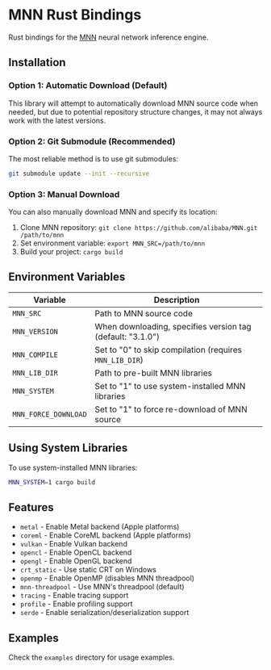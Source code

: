 # MNN Rust Bindings

Rust bindings for the [MNN](https://github.com/alibaba/MNN) neural network inference engine.

## Installation

### Option 1: Automatic Download (Default)

This library will attempt to automatically download MNN source code when needed, but due to potential repository structure changes, it may not always work with the latest versions.

### Option 2: Git Submodule (Recommended)

The most reliable method is to use git submodules:

```bash
git submodule update --init --recursive
```

### Option 3: Manual Download

You can also manually download MNN and specify its location:

1. Clone MNN repository: `git clone https://github.com/alibaba/MNN.git /path/to/mnn`
2. Set environment variable: `export MNN_SRC=/path/to/mnn`
3. Build your project: `cargo build`


## Environment Variables

| Variable | Description |
|----------|-------------|
| `MNN_SRC` | Path to MNN source code |
| `MNN_VERSION` | When downloading, specifies version tag (default: "3.1.0") |
| `MNN_COMPILE` | Set to "0" to skip compilation (requires `MNN_LIB_DIR`) |
| `MNN_LIB_DIR` | Path to pre-built MNN libraries |
| `MNN_SYSTEM` | Set to "1" to use system-installed MNN libraries |
| `MNN_FORCE_DOWNLOAD` | Set to "1" to force re-download of MNN source |

## Using System Libraries

To use system-installed MNN libraries:
```bash
MNN_SYSTEM=1 cargo build
```

## Features

- `metal` - Enable Metal backend (Apple platforms)
- `coreml` - Enable CoreML backend (Apple platforms)
- `vulkan` - Enable Vulkan backend
- `opencl` - Enable OpenCL backend
- `opengl` - Enable OpenGL backend
- `crt_static` - Use static CRT on Windows
- `openmp` - Enable OpenMP (disables MNN threadpool)
- `mnn-threadpool` - Use MNN's threadpool (default)
- `tracing` - Enable tracing support
- `profile` - Enable profiling support
- `serde` - Enable serialization/deserialization support

## Examples

Check the `examples` directory for usage examples.



